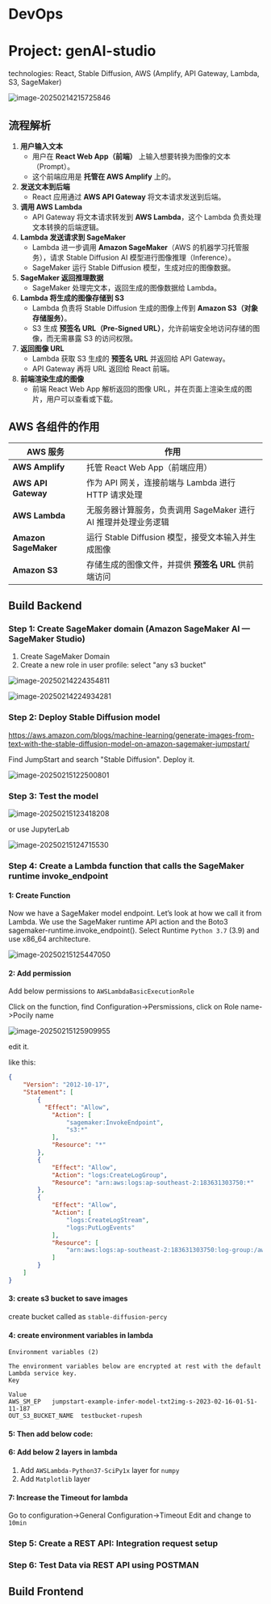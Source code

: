 # DevOps

# Project: genAI-studio

technologies: React, Stable Diffusion, AWS (Amplify, API Gateway, Lambda, S3, SageMaker)

<img src="D:\Notes\web-notes\assets\image-20250214215725846.png" alt="image-20250214215725846"  />

## **流程解析**

1. **用户输入文本**
   - 用户在 **React Web App（前端）** 上输入想要转换为图像的文本（Prompt）。
   - 这个前端应用是 **托管在 AWS Amplify** 上的。
2. **发送文本到后端**
   - React 应用通过 **AWS API Gateway** 将文本请求发送到后端。
3. **调用 AWS Lambda**
   - API Gateway 将文本请求转发到 **AWS Lambda**，这个 Lambda 负责处理文本转换的后端逻辑。
4. **Lambda 发送请求到 SageMaker**
   - Lambda 进一步调用 **Amazon SageMaker**（AWS 的机器学习托管服务），请求 Stable Diffusion AI 模型进行图像推理（Inference）。
   - SageMaker 运行 Stable Diffusion 模型，生成对应的图像数据。
5. **SageMaker 返回推理数据**
   - SageMaker 处理完文本，返回生成的图像数据给 Lambda。
6. **Lambda 将生成的图像存储到 S3**
   - Lambda 负责将 Stable Diffusion 生成的图像上传到 **Amazon S3（对象存储服务）**。
   - S3 生成 **预签名 URL（Pre-Signed URL）**，允许前端安全地访问存储的图像，而无需暴露 S3 的访问权限。
7. **返回图像 URL**
   - Lambda 获取 S3 生成的 **预签名 URL** 并返回给 API Gateway。
   - API Gateway 再将 URL 返回给 React 前端。
8. **前端渲染生成的图像**
   - 前端 React Web App 解析返回的图像 URL，并在页面上渲染生成的图片，用户可以查看或下载。

## **AWS 各组件的作用**

| AWS 服务             | 作用                                                         |
| -------------------- | ------------------------------------------------------------ |
| **AWS Amplify**      | 托管 React Web App（前端应用）                               |
| **AWS API Gateway**  | 作为 API 网关，连接前端与 Lambda 进行 HTTP 请求处理          |
| **AWS Lambda**       | 无服务器计算服务，负责调用 SageMaker 进行 AI 推理并处理业务逻辑 |
| **Amazon SageMaker** | 运行 Stable Diffusion 模型，接受文本输入并生成图像           |
| **Amazon S3**        | 存储生成的图像文件，并提供 **预签名 URL** 供前端访问         |

## Build Backend

### Step 1: Create SageMaker domain (Amazon SageMaker AI — SageMaker Studio)

1. Create SageMaker Domain 
2. Create a new role in user profile: select "any s3 bucket"

![image-20250214224354811](D:\Notes\web-notes\assets\image-20250214224354811.png)

![image-20250214224934281](D:\Notes\web-notes\assets\image-20250214224934281.png)

### Step 2: Deploy Stable Diffusion model

https://aws.amazon.com/blogs/machine-learning/generate-images-from-text-with-the-stable-diffusion-model-on-amazon-sagemaker-jumpstart/

Find JumpStart and search "Stable Diffusion". Deploy it.

![image-20250215122500801](D:\Notes\web-notes\assets\image-20250215122500801.png)

### Step 3: Test the model 

![image-20250215123418208](D:\Notes\web-notes\assets\image-20250215123418208.png)

or use JupyterLab

![image-20250215124715530](D:\Notes\web-notes\assets\image-20250215124715530.png)

### Step 4: Create a Lambda function that calls the SageMaker runtime invoke_endpoint

#### 1: Create Function

Now we have a SageMaker model endpoint. Let’s look at how we call it from Lambda. We use the SageMaker runtime API action and the Boto3 sagemaker-runtime.invoke_endpoint(). Select Runtime `Python 3.7` (3.9) and use x86_64 architecture.

![image-20250215125447050](D:\Notes\web-notes\assets\image-20250215125447050.png)

#### 2: Add permission

Add below permissions to `AWSLambdaBasicExecutionRole`

Click on the function, find Configuration->Persmissions, click on Role name->Pocily name

![image-20250215125909955](D:\Notes\web-notes\assets\image-20250215125909955.png)

edit it. 

like this:

```json
{
	"Version": "2012-10-17",
	"Statement": [
	    {
	      "Effect": "Allow",
            "Action": [
                "sagemaker:InvokeEndpoint",
                "s3:*"
            ],
            "Resource": "*"  
	    },
		{
			"Effect": "Allow",
			"Action": "logs:CreateLogGroup",
			"Resource": "arn:aws:logs:ap-southeast-2:183631303750:*"
		},
		{
			"Effect": "Allow",
			"Action": [
				"logs:CreateLogStream",
				"logs:PutLogEvents"
			],
			"Resource": [
				"arn:aws:logs:ap-southeast-2:183631303750:log-group:/aws/lambda/StableDifusion:*"
			]
		}
	]
}
```

#### 3: create s3 bucket to save images

create bucket called as `stable-diffusion-percy`

#### 4: create environment variables in lambda

```
Environment variables (2)

The environment variables below are encrypted at rest with the default Lambda service key.
Key

Value
AWS_SM_EP	jumpstart-example-infer-model-txt2img-s-2023-02-16-01-51-11-187
OUT_S3_BUCKET_NAME	testbucket-rupesh
```

#### 5: Then add below code:



#### 6: Add below 2 layers in lambda

1. Add `AWSLambda-Python37-SciPy1x` layer for `numpy`
2. Add `Matplotlib` layer

#### 7: Increase the Timeout for lambda

Go to configuration->General Configuration->Timeout Edit and change to `10min`



### Step 5: Create a REST API: Integration request setup



### Step 6: Test Data via REST API using POSTMAN



## Build Frontend
